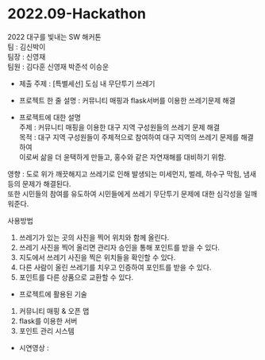 # 2022.09-Hackathon</br>
2022 대구를 빛내는 SW 해커톤</br>
팀 : 김신박이</br>
팀장 : 신영재</br>
팀원 : 김다훈 신영재 박준석 이승운</br>

* 제출 주제 : [특별세선] 도심 내 무단투기 쓰레기

* 프로젝트 한 줄 설명 : 커뮤니티 매핑과 flask서버를 이용한 쓰레기문제 해결

* 프로젝트에 대한 설명</br>
주제 : 커뮤니티 매핑을 이용한 대구 지역 구성원들의 쓰레기 문제 해결</br>
목적 : 대구 지역 구성원들이 주체적으로 참여하여 대구 지역의 쓰레기 문제를 해결하여</br>
      이로써 삶을 더 윤택하게 만들고, 홍수와 같은 자연재해를 대비하기 위함.
      
영향 : 도로 위가 깨끗해지고 쓰레기로 인해 발생되는 미세먼지, 벌레, 하수구 막힘, 냄새 등의 문제가 해결된다.</br>
      또한 시민들의 참여를 유도하여 시민들에게 쓰레기 무단투기 문제에 대한 심각성을 일깨워준다.
      
사용방법</br>
1. 쓰레기가 있는 곳의 사진을 찍어 위치와 함께 올린다.</br>
2. 쓰레기 사진을 찍어 올리면 관리자 승인을 통해 포인트를 받을 수 있다.</br>
3. 지도에서 쓰레기 사진을 찍은 위치들을 확인할 수 있다.</br>
4. 다른 사람이 올린 쓰레기를 치우고 인증하여 포인트를 받을 수 있다.</br>
5. 포인트를 다른 상품으로 교환할 수 있다.</br>

* 프로젝트에 활용된 기술
1. 커뮤니티 매핑 & 오픈 맵</br>
2. flask를 이용한 서버</br>
3. 포인트 관리 시스템</br>

* 시연영상 : 
